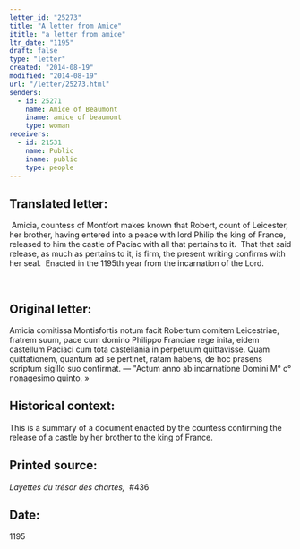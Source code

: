 ```yaml
---
letter_id: "25273"
title: "A letter from Amice"
ititle: "a letter from amice"
ltr_date: "1195"
draft: false
type: "letter"
created: "2014-08-19"
modified: "2014-08-19"
url: "/letter/25273.html"
senders:
  - id: 25271
    name: Amice of Beaumont
    iname: amice of beaumont
    type: woman
receivers:
  - id: 21531
    name: Public
    iname: public
    type: people
---
```

<h2> Translated letter:</h2><p>&nbsp;Amicia, countess of Montfort makes known that Robert, count of Leicester, her brother, having entered into a peace with lord Philip the king of France, released to him the castle of Paciac with all that pertains to it.&nbsp; That that said release, as much as pertains to it, is firm, the present writing confirms with her seal.&nbsp; Enacted in the 1195th year from the incarnation of the Lord.</p><p>&nbsp;</p><h2 class="mt-4"> Original letter:</h2><p>Amicia comitissa Montisfortis notum facit Robertum comitem Leicestriae, fratrem suum, pace cum domino Phi­lippo Franciae rege inita, eidem castellum Paciaci cum tota castellania in perpetuum quittavisse. Quam quitta­tionem, quantum ad se pertinet, ratam habens, de hoc prasens scriptum sigillo suo confirmat. — "Actum anno ab incarnatione Domini M° c° nonagesimo quinto. »</p><h2 class="mt-4"> Historical context:</h2><p>This is a summary of a document enacted by the countess confirming the release of a castle by her brother to the king of France.</p><h2 class="mt-4"> Printed source:</h2><p><i>Layettes du trésor des chartes, </i>&nbsp;#436</p><h2 class="mt-4"> Date:</h2>1195